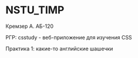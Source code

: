 # NSTU_TIMP
Кремзер А. АБ-120

РГР: csstudy - веб-приложение для изучения CSS

Практика 1: какие-то английские шашечки
